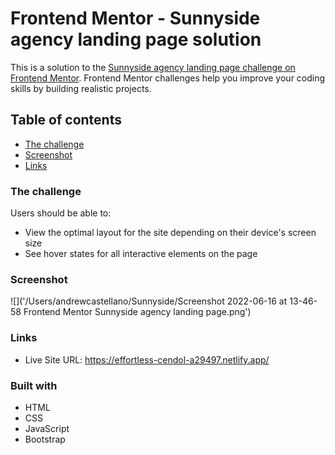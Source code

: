 # Frontend Mentor - Sunnyside agency landing page solution

This is a solution to the [Sunnyside agency landing page challenge on Frontend Mentor](https://www.frontendmentor.io/challenges/sunnyside-agency-landing-page-7yVs3B6ef). Frontend Mentor challenges help you improve your coding skills by building realistic projects.

## Table of contents

- [The challenge](#the-challenge)
- [Screenshot](#screenshot)
- [Links](#links)

### The challenge

Users should be able to:

- View the optimal layout for the site depending on their device's screen size
- See hover states for all interactive elements on the page

### Screenshot

![]('/Users/andrewcastellano/Sunnyside/Screenshot 2022-06-16 at 13-46-58 Frontend Mentor Sunnyside agency landing page.png')

### Links

- Live Site URL: https://effortless-cendol-a29497.netlify.app/

### Built with

- HTML
- CSS
- JavaScript
- Bootstrap
